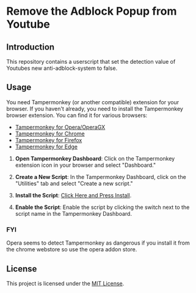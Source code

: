 # Remove the Adblock Popup from Youtube
## Introduction

This repository contains a userscript that set the detection value of Youtubes new anti-adblock-system to false.  

## Usage

You need Tampermonkey (or another compatible) extension for your browser.
If you haven't already, you need to install the Tampermonkey browser extension. You can find it for various browsers:
   - [Tampermonkey for Opera/OperaGX](https://addons.opera.com/en-gb/extensions/details/tampermonkey-beta/)
   - [Tampermonkey for Chrome](https://chrome.google.com/webstore/detail/tampermonkey/dhdgffkkebhmkfjojejmpbldmpobfkfo)
   - [Tampermonkey for Firefox](https://addons.mozilla.org/en-US/firefox/addon/tampermonkey/)
   - [Tampermonkey for Edge](https://microsoftedge.microsoft.com/addons/detail/tampermonkey/iikmkjmpaadaobahmlepeloendndfphd)

1. **Open Tampermonkey Dashboard**:
   Click on the Tampermonkey extension icon in your browser and select "Dashboard."

2. **Create a New Script**:
   In the Tampermonkey Dashboard, click on the "Utilities" tab and select "Create a new script."

3. **Install the Script**:
   [Click Here and Press Install](https://github.com/tassian/bypass-youtube-anti-adblock/raw/main/bypass-anti-adblock.user.js).

4. **Enable the Script**:
   Enable the script by clicking the switch next to the script name in the Tampermonkey Dashboard.

### FYI

Opera seems to detect Tampermonkey as dangerous if you install it from the chrome webstore so use the opera addon store.

## License

This project is licensed under the [MIT License](LICENSE).
